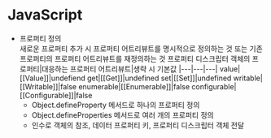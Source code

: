 # JavaScript
* 프로퍼티 정의  
  새로운 프로퍼티 추가 시 프로퍼티 어트리뷰트를 명시적으로 정의하는 것 또는 기존 프로퍼티의 프로퍼티 어트리뷰트를 재정의하는 것
  프로퍼티 디스크립터 객체의 프로퍼티|대응하는 프로퍼티 어트리뷰트|생략 시 기본값
  |---|---|---|
  value|[[Value]]|undefiend
  get|[[Get]]|undefined
  set|[[Set]]|undefined
  writable|[[Writable]]|false
  enumerable|[[Enumerable]]|false
  configurable|[[Configurable]]|false
  - Object.defineProperty 메서드로 하나의 프로퍼티 정의
  - Object.defineProperties 메서드로 여러 개의 프로퍼티 정의
  - 인수로 객체의 참조, 데이터 프로퍼티 키, 프로퍼티 디스크립터 객체 전달